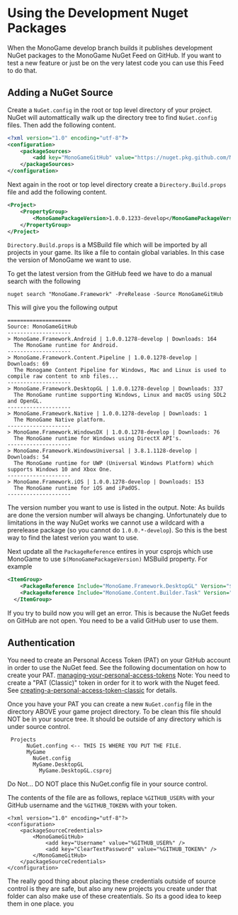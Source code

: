 # Using the Development Nuget Packages

When the MonoGame develop branch builds it publishes development NuGet packages to the 
MonoGame NuGet Feed on GitHub. If you want to test a new feature or just be on the 
very latest code you can use this Feed to do that. 

## Adding a NuGet Source 

Create a `NuGet.config` in the root or top level directory of your project.
NuGet will automattically walk up the directory tree to find `NuGet.config` files. 
Then add the following content.

```xml
<?xml version="1.0" encoding="utf-8"?>
<configuration>
    <packageSources>
        <add key="MonoGameGitHub" value="https://nuget.pkg.github.com/MonoGame/index.json" />
    </packageSources>
</configuration>
```

Next again in the root or top level directory create a `Directory.Build.props` file and add the following content.

```xml
<Project>
    <PropertyGroup>
        <MonoGamePackageVersion>1.0.0.1233-develop</MonoGamePackageVersion>
    </PropertyGroup>
</Project>
```
`Directory.Build.props` is a MSBuild file which will be imported by all projects in your game. 
Its like a file to contain global variables. In this case the version of MonoGame we want to use.

To get the latest version from the GitHub feed we have to do a manual search with the following

```CLI
nuget search "MonoGame.Framework" -PreRelease -Source MonoGameGitHub
```

This will give you the following output 

```
====================
Source: MonoGameGitHub
--------------------
> MonoGame.Framework.Android | 1.0.0.1278-develop | Downloads: 164
  The MonoGame runtime for Android.
--------------------
> MonoGame.Framework.Content.Pipeline | 1.0.0.1278-develop | Downloads: 69
  The Monogame Content Pipeline for Windows, Mac and Linux is used to compile raw content to xnb files...
--------------------
> MonoGame.Framework.DesktopGL | 1.0.0.1278-develop | Downloads: 337
  The MonoGame runtime supporting Windows, Linux and macOS using SDL2 and OpenGL.
--------------------
> MonoGame.Framework.Native | 1.0.0.1278-develop | Downloads: 1
  The MonoGame Native platform.
--------------------
> MonoGame.Framework.WindowsDX | 1.0.0.1278-develop | Downloads: 76
  The MonoGame runtime for Windows using DirectX API's.
--------------------
> MonoGame.Framework.WindowsUniversal | 3.8.1.1128-develop | Downloads: 54
  The MonoGame runtime for UWP (Universal Windows Platform) which supports Windows 10 and Xbox One.
--------------------
> MonoGame.Framework.iOS | 1.0.0.1278-develop | Downloads: 153
  The MonoGame runtime for iOS amd iPadOS.
--------------------
```

The version number you want to use is listed in the output.
Note: As builds are done the version number will always be changing. Unfortunately due to limitations in the way NuGet works we cannot 
use a wildcard with a prerelease package (so you cannot do `1.0.0.*-develop`). So this is the best way to find the latest verion you want to use.

Next update all the `PackageReference` entires in your csprojs which use MonoGame to use `$(MonoGamePackageVersion)` MSBuild property.
For example

```xml
<ItemGroup>
    <PackageReference Include="MonoGame.Framework.DesktopGL" Version="$(MonoGamePackageVersion)" />
    <PackageReference Include="MonoGame.Content.Builder.Task" Version="$(MonoGamePackageVersion)" />
  </ItemGroup>
```

If you try to build now you will get an error. This is because the NuGet feeds on GitHub are not open. You need
to be a valid GitHub user to use them. 

## Authentication

You need to create an Personal Access Token (PAT) on your GitHub account in order to use the NuGet feed.
See the following documentation on how to create your PAT. 
[managing-your-personal-access-tokens](https://docs.github.com/en/authentication/keeping-your-account-and-data-secure/managing-your-personal-access-tokens)
Note: You need to create a "PAT (Classic)" token in order for it to work with the Nuget feed. See [creating-a-personal-access-token-classic](https://docs.github.com/en/authentication/keeping-your-account-and-data-secure/managing-your-personal-access-tokens#creating-a-personal-access-token-classic) for details.

Once you have your PAT you can create a new `NuGet.config` file in the directory ABOVE your game project directory.
To be clean this file should NOT be in your source tree. It should be outside of any directory which is under source control.

```
 Projects
      NuGet.confing <-- THIS IS WHERE YOU PUT THE FILE.
      MyGame
        NuGet.config
        MyGame.DesktopGL
          MyGame.DesktopGL.csproj

```
Do Not... DO NOT place this NuGet.config file in your source control. 

The contents of the file are as follows, replace `%GITHUB_USER%` with your GitHub username and the `%GITHUB_TOKEN%` with your token.

```
<?xml version="1.0" encoding="utf-8"?>
<configuration>
    <packageSourceCredentials>
        <MonoGameGitHub>
            <add key="Username" value="%GITHUB_USER%" />
            <add key="ClearTextPassword" value="%GITHUB_TOKEN%" />
        </MonoGameGitHub>
    </packageSourceCredentials>
</configuration>
```

The really good thing about placing these credentials outside of source control is they are safe, but also any
new projects you create under that folder can also make use of these createntials. So its a good idea to keep them in one place. 
you
